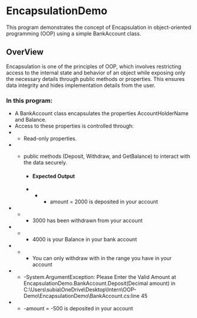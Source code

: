 # EncapsulationDemo

This program demonstrates the concept of Encapsulation in object-oriented programming (OOP) using a simple BankAccount class.

## OverView

Encapsulation is one of the  principles of OOP, which involves restricting 
access to the internal state and behavior of an object while exposing only the necessary
details through public methods or properties. This ensures data integrity and hides
implementation details from the user.

### In this program:

- A BankAccount class encapsulates the properties AccountHolderName and Balance.
- Access to these properties is controlled through:
- - Read-only properties.
- - public methods (Deposit, Withdraw, and GetBalance) to interact with the data securely.
	
	- #### Expected Output

	- - - amount = 2000 is deposited in your account
- - - 3000 has been withdrawn from your account
- - - 4000 is your Balance in your bank  account
- - - You can only withdraw with in the range you have in your account
- - -System.ArgumentException: Please Enter the Valid Amount
   at EncapsulationDemo.BankAccount.Deposit(Decimal amount) in C:\Users\subia\OneDrive\Desktop\Intern\OOP-Demo\EncapsulationDemo\BankAccount.cs:line 45
- - -amount = -500 is deposited in your account